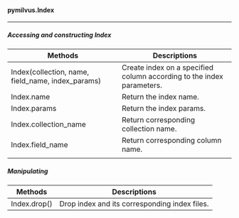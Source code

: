 #### pymilvus.Index

---

##### Accessing and constructing Index

| Methods                                           | Descriptions                                                 |
| ------------------------------------------------- | ------------------------------------------------------------ |
| Index(collection, name, field_name, index_params) | Create index on a specified column according to the index parameters. |
| Index.name                                        | Return the index name.                                       |
| Index.params                                      | Return the index params.                                     |
| Index.collection_name                             | Return corresponding collection name.                        |
| Index.field_name                                  | Return corresponding column name.                            |
|                                                   |                                                              |

##### Manipulating

| Methods      | Descriptions                                  |
| ------------ | --------------------------------------------- |
| Index.drop() | Drop index and its corresponding index files. |
